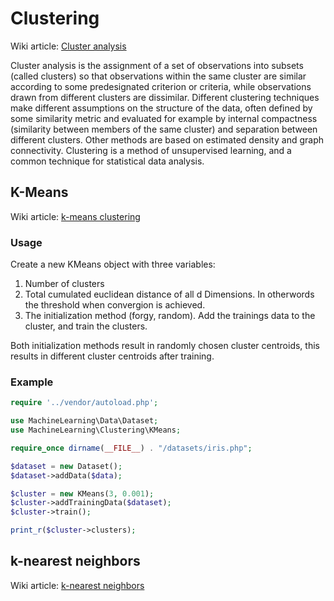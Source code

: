 # Clustering
Wiki article: [Cluster analysis](http://en.wikipedia.org/wiki/Cluster_analysis)

Cluster analysis is the assignment of a set of observations into subsets (called clusters) so that observations within the same cluster are similar according to some predesignated criterion or criteria, while observations drawn from different clusters are dissimilar. Different clustering techniques make different assumptions on the structure of the data, often defined by some similarity metric and evaluated for example by internal compactness (similarity between members of the same cluster) and separation between different clusters. Other methods are based on estimated density and graph connectivity. Clustering is a method of unsupervised learning, and a common technique for statistical data analysis.

## K-Means
Wiki article: [k-means clustering](http://en.wikipedia.org/wiki/K-means_clustering)

### Usage
Create a new KMeans object with three variables:
1. Number of clusters
2. Total cumulated euclidean distance of all d Dimensions. In otherwords the threshold when convergion is achieved.
3. The initialization method (forgy, random).
Add the trainings data to the cluster, and train the clusters.

Both initialization methods result in randomly chosen cluster centroids, this results in different cluster centroids after training.

### Example
```php
require '../vendor/autoload.php';

use MachineLearning\Data\Dataset;
use MachineLearning\Clustering\KMeans;

require_once dirname(__FILE__) . "/datasets/iris.php";

$dataset = new Dataset();
$dataset->addData($data);

$cluster = new KMeans(3, 0.001);
$cluster->addTrainingData($dataset);
$cluster->train();

print_r($cluster->clusters);
```

## k-nearest neighbors
Wiki article: [k-nearest neighbors](http://en.wikipedia.org/wiki/K-nearest_neighbors_algorithm)
